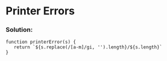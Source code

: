 # Printer Errors

### Solution:

```
function printerError(s) {
   return `${s.replace(/[a-m]/gi, '').length}/${s.length}`
}
```